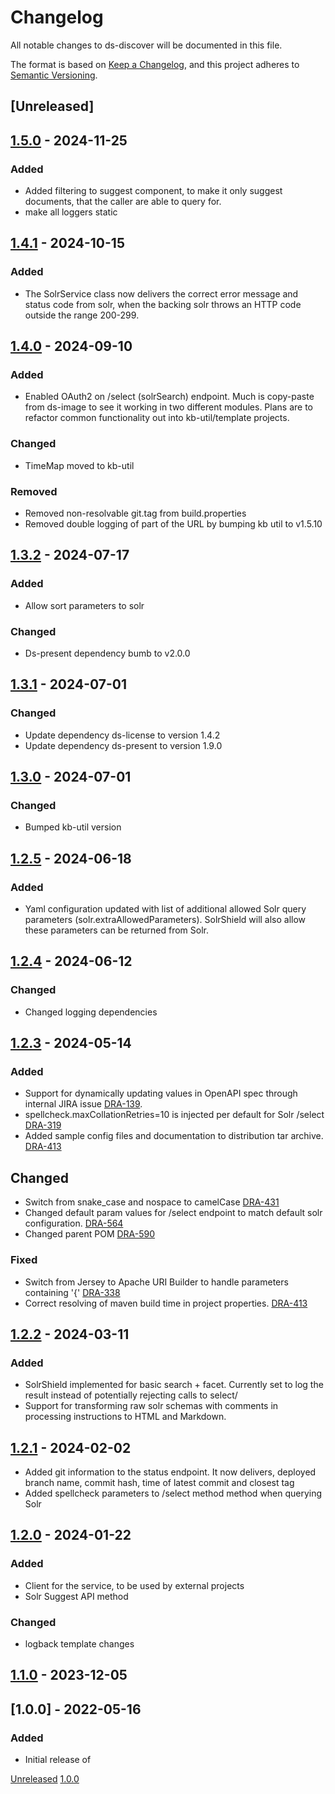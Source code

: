 # Changelog
All notable changes to ds-discover will be documented in this file.

The format is based on [Keep a Changelog](https://keepachangelog.com/en/1.0.0/),
and this project adheres to [Semantic Versioning](https://semver.org/spec/v2.0.0.html).

## [Unreleased]


## [1.5.0](https://github.com/kb-dk/ds-discover/releases/tag/ds-discover-1.5.0) - 2024-11-25
### Added 
- Added filtering to suggest component, to make it only suggest documents, that the caller are able to query for. 
- make all loggers static

## [1.4.1](https://github.com/kb-dk/ds-discover/releases/tag/ds-discover-1.4.1) - 2024-10-15
### Added
- The SolrService class now delivers the correct error message and status code from solr, when the backing solr throws an HTTP code outside the range 200-299.


## [1.4.0](https://github.com/kb-dk/ds-discover/releases/tag/ds-discover-1.4.0) - 2024-09-10
### Added
- Enabled OAuth2 on /select (solrSearch) endpoint. Much is copy-paste from ds-image to see it working in two different modules.
Plans are to refactor common functionality out into kb-util/template projects.

### Changed
- TimeMap moved to kb-util

### Removed
- Removed non-resolvable git.tag from build.properties
- Removed double logging of part of the URL by bumping kb util to v1.5.10


## [1.3.2](https://github.com/kb-dk/ds-discover/releases/tag/ds-discover-1.3.2) - 2024-07-17

### Added
- Allow sort parameters to solr

### Changed
- Ds-present dependency bumb to v2.0.0

## [1.3.1](https://github.com/kb-dk/ds-discover/releases/tag/ds-discover-1.3.1) - 2024-07-01
### Changed
- Update dependency ds-license to version 1.4.2
- Update dependency ds-present to version 1.9.0

## [1.3.0](https://github.com/kb-dk/ds-discover/releases/tag/ds-discover-1.3.0) - 2024-07-01
### Changed
- Bumped kb-util version

## [1.2.5](https://github.com/kb-dk/ds-discover/releases/tag/ds-discover-1.2.5) - 2024-06-18
### Added
- Yaml configuration updated with list of additional allowed Solr query parameters (solr.extraAllowedParameters). SolrShield will also allow these parameters can be returned from Solr.


## [1.2.4](https://github.com/kb-dk/ds-discover/releases/tag/ds-discover-1.2.4) - 2024-06-12
### Changed
- Changed logging dependencies

## [1.2.3](https://github.com/kb-dk/ds-discover/releases/tag/ds-discover-1.2.3) - 2024-05-14
### Added 
- Support for dynamically updating values in OpenAPI spec through internal JIRA issue [DRA-139](https://kb-dk.atlassian.net/browse/DRA-139). 
- spellcheck.maxCollationRetries=10 is injected per default for Solr /select [DRA-319](https://kb-dk.atlassian.net/browse/DRA-319)
- Added sample config files and documentation to distribution tar archive. [DRA-413](https://kb-dk.atlassian.net/browse/DRA-413)

## Changed
- Switch from snake_case and nospace to camelCase [DRA-431](https://kb-dk.atlassian.net/browse/DRA-431)
- Changed default param values for /select endpoint to match default solr configuration. [DRA-564](https://kb-dk.atlassian.net/browse/DRA-564)
- Changed parent POM [DRA-590](https://kb-dk.atlassian.net/browse/DRA-592)

### Fixed
- Switch from Jersey to Apache URI Builder to handle parameters containing '{' [DRA-338](https://kb-dk.atlassian.net/browse/DRA-338)
- Correct resolving of maven build time in project properties. [DRA-413](https://kb-dk.atlassian.net/browse/DRA-413)

## [1.2.2](https://github.com/kb-dk/ds-discover/releases/tag/ds-discover-1.2.2) - 2024-03-11
### Added
- SolrShield implemented for basic search + facet. Currently set to log the result instead of potentially rejecting calls to select/
- Support for transforming raw solr schemas with comments in processing instructions to HTML and Markdown.


## [1.2.1](https://github.com/kb-dk/ds-discover/releases/tag/ds-discover-1.2.1) - 2024-02-02
- Added git information to the status endpoint. It now delivers, deployed branch name, commit hash, time of latest commit and closest tag
- Added spellcheck parameters to /select method method when querying Solr


## [1.2.0](https://github.com/kb-dk/ds-discover/releases/tag/ds-discover-1.2.0) - 2024-01-22
### Added
- Client for the service, to be used by external projects
- Solr Suggest API method

### Changed
- logback template changes

## [1.1.0](https://github.com/kb-dk/ds-discover/releases/tag/v1.1.0) - 2023-12-05


## [1.0.0] - 2022-05-16
### Added

- Initial release of <project>


[Unreleased](https://github.com/kb-dk/ds-discover/compare/v1.0.0...HEAD)
[1.0.0](https://github.com/kb-dk/ds-discover/releases/tag/v1.0.0)
